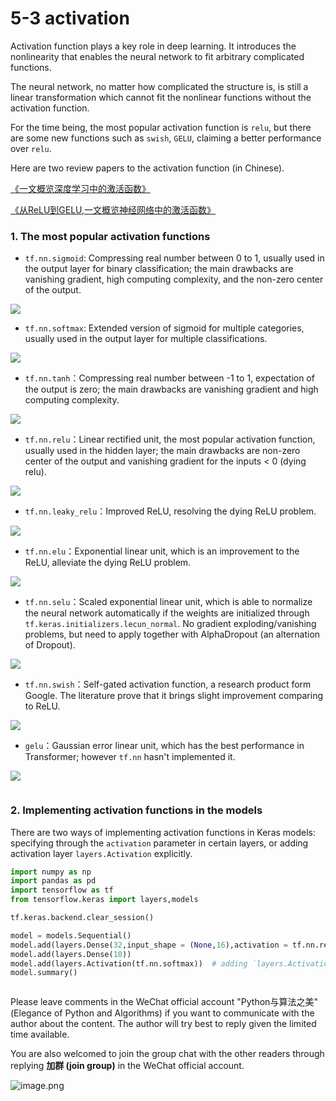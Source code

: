 # 5-3 activation

Activation function plays a key role in deep learning. It introduces the nonlinearity that enables the neural network to fit arbitrary complicated functions.

The neural network, no matter how complicated the structure is, is still a linear transformation which cannot fit the nonlinear functions without the activation function.

For the time being, the most popular activation function is `relu`, but there are some new functions such as `swish`, `GELU`, claiming a better performance over `relu`.

Here are two review papers to the activation function (in Chinese).

[《一文概览深度学习中的激活函数》](https://zhuanlan.zhihu.com/p/98472075)

[《从ReLU到GELU,一文概览神经网络中的激活函数》](https://zhuanlan.zhihu.com/p/98863801)




### 1. The most popular activation functions


* `tf.nn.sigmoid`: Compressing real number between 0 to 1, usually used in the output layer for binary classification; the main drawbacks are vanishing gradient, high computing complexity, and the non-zero center of the output.

![](../../data/sigmoid.png)

* `tf.nn.softmax`: Extended version of sigmoid for multiple categories, usually used in the output layer for multiple classifications.

![](../../data/softmax说明.jpg)

* `tf.nn.tanh`：Compressing real number between -1 to 1, expectation of the output is zero; the main drawbacks are vanishing gradient and high computing complexity.

![](../../data/tanh.png)

* `tf.nn.relu`：Linear rectified unit, the most popular activation function, usually used in the hidden layer; the main drawbacks are non-zero center of the output and vanishing gradient for the inputs < 0 (dying relu).

![](../../data/relu.png)

* `tf.nn.leaky_relu`：Improved ReLU, resolving the dying ReLU problem.

![](../../data/leaky_relu.png)

* `tf.nn.elu`：Exponential linear unit, which is an improvement to the ReLU, alleviate the dying ReLU problem.

![](../../data/elu.png)

* `tf.nn.selu`：Scaled exponential linear unit, which is able to normalize the neural network automatically if the weights are initialized through `tf.keras.initializers.lecun_normal`. No gradient exploding/vanishing problems, but need to apply together with AlphaDropout (an alternation of Dropout).

![](../../data/selu.png)

* `tf.nn.swish`：Self-gated activation function, a research product form Google. The literature prove that it brings slight improvement comparing to ReLU.

![](../../data/swish.png)

* `gelu`：Gaussian error linear unit, which has the best performance in Transformer; however `tf.nn` hasn't implemented it.

![](../../data/gelu.png)

```python

```

### 2. Implementing activation functions in the models


There are two ways of implementing activation functions in Keras models: specifying through the `activation` parameter in certain layers, or adding activation layer `layers.Activation` explicitly.

```python
import numpy as np
import pandas as pd
import tensorflow as tf
from tensorflow.keras import layers,models

tf.keras.backend.clear_session()

model = models.Sequential()
model.add(layers.Dense(32,input_shape = (None,16),activation = tf.nn.relu)) # Specifying through the activation parameter
model.add(layers.Dense(10))
model.add(layers.Activation(tf.nn.softmax))  # adding `layers.Activation` explicitly.
model.summary()

```

```python

```

Please leave comments in the WeChat official account "Python与算法之美" (Elegance of Python and Algorithms) if you want to communicate with the author about the content. The author will try best to reply given the limited time available.

You are also welcomed to join the group chat with the other readers through replying **加群 (join group)** in the WeChat official account.

![image.png](../../data/Python与算法之美logo.jpg)

```python

```
